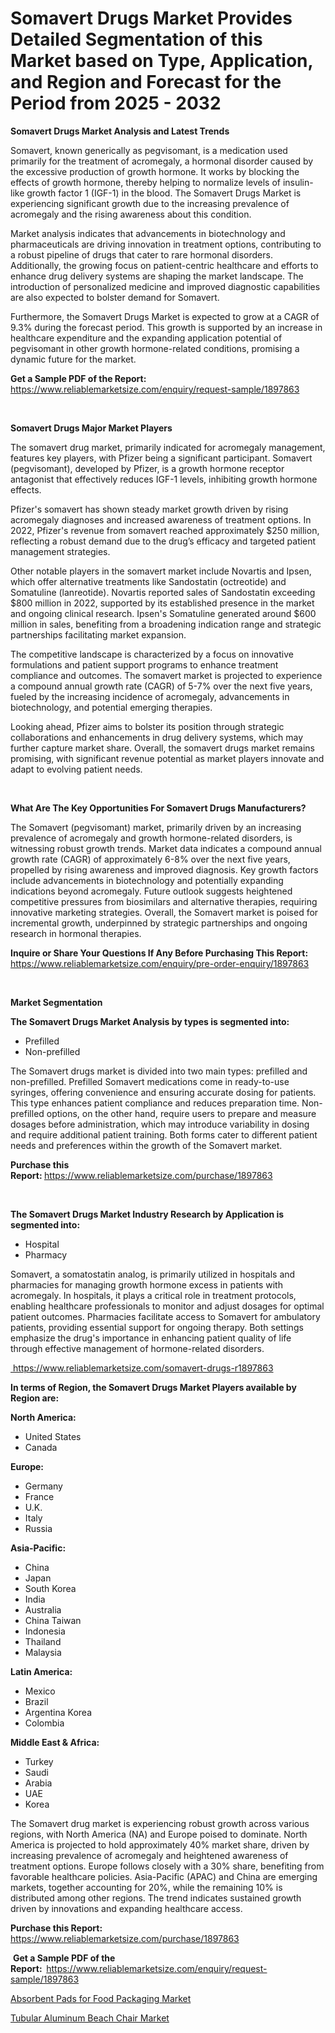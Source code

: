 <p><h1>Somavert Drugs Market Provides Detailed Segmentation of this Market based on Type, Application, and Region and Forecast for the Period from 2025 - 2032</h1></p><p><strong>Somavert Drugs Market Analysis and Latest Trends</strong></p>
<p><p>Somavert, known generically as pegvisomant, is a medication used primarily for the treatment of acromegaly, a hormonal disorder caused by the excessive production of growth hormone. It works by blocking the effects of growth hormone, thereby helping to normalize levels of insulin-like growth factor 1 (IGF-1) in the blood. The Somavert Drugs Market is experiencing significant growth due to the increasing prevalence of acromegaly and the rising awareness about this condition.</p><p>Market analysis indicates that advancements in biotechnology and pharmaceuticals are driving innovation in treatment options, contributing to a robust pipeline of drugs that cater to rare hormonal disorders. Additionally, the growing focus on patient-centric healthcare and efforts to enhance drug delivery systems are shaping the market landscape. The introduction of personalized medicine and improved diagnostic capabilities are also expected to bolster demand for Somavert.</p><p>Furthermore, the Somavert Drugs Market is expected to grow at a CAGR of 9.3% during the forecast period. This growth is supported by an increase in healthcare expenditure and the expanding application potential of pegvisomant in other growth hormone-related conditions, promising a dynamic future for the market.</p></p>
<p><strong>Get a Sample PDF of the Report:&nbsp;</strong> <a href="https://www.reliablemarketsize.com/enquiry/request-sample/1897863?utm_campaign=2640&utm_medium=2&utm_source=Github&utm_content=ia&utm_term=08032025&utm_id=somavert-drugs">https://www.reliablemarketsize.com/enquiry/request-sample/1897863</a></p>
<p>&nbsp;</p>
<p><strong>Somavert Drugs Major Market Players</strong></p>
<p><p>The somavert drug market, primarily indicated for acromegaly management, features key players, with Pfizer being a significant participant. Somavert (pegvisomant), developed by Pfizer, is a growth hormone receptor antagonist that effectively reduces IGF-1 levels, inhibiting growth hormone effects. </p><p>Pfizer's somavert has shown steady market growth driven by rising acromegaly diagnoses and increased awareness of treatment options. In 2022, Pfizer's revenue from somavert reached approximately $250 million, reflecting a robust demand due to the drug’s efficacy and targeted patient management strategies.</p><p>Other notable players in the somavert market include Novartis and Ipsen, which offer alternative treatments like Sandostatin (octreotide) and Somatuline (lanreotide). Novartis reported sales of Sandostatin exceeding $800 million in 2022, supported by its established presence in the market and ongoing clinical research. Ipsen's Somatuline generated around $600 million in sales, benefiting from a broadening indication range and strategic partnerships facilitating market expansion.</p><p>The competitive landscape is characterized by a focus on innovative formulations and patient support programs to enhance treatment compliance and outcomes. The somavert market is projected to experience a compound annual growth rate (CAGR) of 5-7% over the next five years, fueled by the increasing incidence of acromegaly, advancements in biotechnology, and potential emerging therapies.</p><p>Looking ahead, Pfizer aims to bolster its position through strategic collaborations and enhancements in drug delivery systems, which may further capture market share. Overall, the somavert drugs market remains promising, with significant revenue potential as market players innovate and adapt to evolving patient needs.</p></p>
<p>&nbsp;</p>
<p><strong>What Are The Key Opportunities For Somavert Drugs Manufacturers?</strong></p>
<p><p>The Somavert (pegvisomant) market, primarily driven by an increasing prevalence of acromegaly and growth hormone-related disorders, is witnessing robust growth trends. Market data indicates a compound annual growth rate (CAGR) of approximately 6-8% over the next five years, propelled by rising awareness and improved diagnosis. Key growth factors include advancements in biotechnology and potentially expanding indications beyond acromegaly. Future outlook suggests heightened competitive pressures from biosimilars and alternative therapies, requiring innovative marketing strategies. Overall, the Somavert market is poised for incremental growth, underpinned by strategic partnerships and ongoing research in hormonal therapies.</p></p>
<p><strong>Inquire or Share Your Questions If Any Before Purchasing This Report:</strong> <a href="https://www.reliablemarketsize.com/enquiry/pre-order-enquiry/1897863?utm_campaign=2640&utm_medium=2&utm_source=Github&utm_content=ia&utm_term=08032025&utm_id=somavert-drugs">https://www.reliablemarketsize.com/enquiry/pre-order-enquiry/1897863</a></p>
<p>&nbsp;</p>
<p><strong>Market Segmentation</strong></p>
<p><strong>The Somavert Drugs Market Analysis by types is segmented into:</strong></p>
<p><ul><li>Prefilled</li><li>Non-prefilled</li></ul></p>
<p><p>The Somavert drugs market is divided into two main types: prefilled and non-prefilled. Prefilled Somavert medications come in ready-to-use syringes, offering convenience and ensuring accurate dosing for patients. This type enhances patient compliance and reduces preparation time. Non-prefilled options, on the other hand, require users to prepare and measure dosages before administration, which may introduce variability in dosing and require additional patient training. Both forms cater to different patient needs and preferences within the growth of the Somavert market.</p></p>
<p><strong>Purchase this Report:&nbsp;</strong><a href="https://www.reliablemarketsize.com/purchase/1897863?utm_campaign=2640&utm_medium=2&utm_source=Github&utm_content=ia&utm_term=08032025&utm_id=somavert-drugs">https://www.reliablemarketsize.com/purchase/1897863</a></p>
<p>&nbsp;</p>
<p><strong>The Somavert Drugs Market Industry Research by Application is segmented into:</strong></p>
<p><ul><li>Hospital</li><li>Pharmacy</li></ul></p>
<p><p>Somavert, a somatostatin analog, is primarily utilized in hospitals and pharmacies for managing growth hormone excess in patients with acromegaly. In hospitals, it plays a critical role in treatment protocols, enabling healthcare professionals to monitor and adjust dosages for optimal patient outcomes. Pharmacies facilitate access to Somavert for ambulatory patients, providing essential support for ongoing therapy. Both settings emphasize the drug's importance in enhancing patient quality of life through effective management of hormone-related disorders.</p></p>
<p><a href="https://www.reliablemarketsize.com/somavert-drugs-r1897863?utm_campaign=2640&utm_medium=2&utm_source=Github&utm_content=ia&utm_term=08032025&utm_id=somavert-drugs">&nbsp;https://www.reliablemarketsize.com/somavert-drugs-r1897863</a></p>
<p><strong>In terms of Region, the Somavert Drugs Market Players available by Region are:</strong></p>
<p>
    <p> <strong> North America: </strong>
        <ul>
            <li>United States</li>
            <li>Canada</li>
        </ul>
        </p> 
    <p> <strong> Europe: </strong>
        <ul>
            <li>Germany</li>
            <li>France</li>
            <li>U.K.</li>
            <li>Italy</li>
            <li>Russia</li>
        </ul>
        </p> 
    <p> <strong> Asia-Pacific: </strong>
        <ul>
            <li>China</li>
            <li>Japan</li>
            <li>South Korea</li>
            <li>India</li>
            <li>Australia</li>
            <li>China Taiwan</li>
            <li>Indonesia</li>
            <li>Thailand</li>
            <li>Malaysia</li>
        </ul>
        </p> 
    <p> <strong> Latin America: </strong>
        <ul>
            <li>Mexico</li>
            <li>Brazil</li>
            <li>Argentina Korea</li>
            <li>Colombia</li>
        </ul>
        </p> 
    <p> <strong> Middle East & Africa: </strong>
        <ul>
            <li>Turkey</li>
            <li>Saudi</li>
            <li>Arabia</li>
            <li>UAE</li>
            <li>Korea</li>
        </ul>
    </p>
    </p>
<p><p>The Somavert drug market is experiencing robust growth across various regions, with North America (NA) and Europe poised to dominate. North America is projected to hold approximately 40% market share, driven by increasing prevalence of acromegaly and heightened awareness of treatment options. Europe follows closely with a 30% share, benefiting from favorable healthcare policies. Asia-Pacific (APAC) and China are emerging markets, together accounting for 20%, while the remaining 10% is distributed among other regions. The trend indicates sustained growth driven by innovations and expanding healthcare access.</p></p>
<p><strong>Purchase this Report: </strong><a href="https://www.reliablemarketsize.com/purchase/1897863?utm_campaign=2640&utm_medium=2&utm_source=Github&utm_content=ia&utm_term=08032025&utm_id=somavert-drugs">https://www.reliablemarketsize.com/purchase/1897863</a></p>
<p>&nbsp;<strong>Get a Sample PDF of the Report:&nbsp;&nbsp;</strong><a href="https://www.reliablemarketsize.com/enquiry/request-sample/1897863?utm_campaign=2640&utm_medium=2&utm_source=Github&utm_content=ia&utm_term=08032025&utm_id=somavert-drugs">https://www.reliablemarketsize.com/enquiry/request-sample/1897863</a></p>
<p><strong></strong></p>
<p><p><a href="https://www.linkedin.com/pulse/competitive-analysis-absorbent-pads-food-packaging-market-1vtmf?utm_campaign=2640&utm_medium=2&utm_source=Github&utm_content=ia&utm_term=08032025&utm_id=somavert-drugs">Absorbent Pads for Food Packaging Market</a></p><p><a href="https://www.linkedin.com/pulse/global-tubular-aluminum-beach-chair-market-future-trends-lrrsf?utm_campaign=2640&utm_medium=2&utm_source=Github&utm_content=ia&utm_term=08032025&utm_id=somavert-drugs">Tubular Aluminum Beach Chair Market</a></p></p>